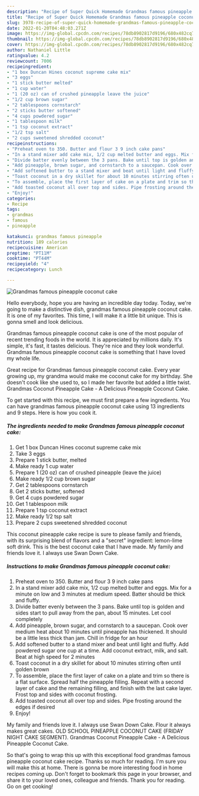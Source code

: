 ```yaml
---
description: "Recipe of Super Quick Homemade Grandmas famous pineapple coconut cake"
title: "Recipe of Super Quick Homemade Grandmas famous pineapple coconut cake"
slug: 3978-recipe-of-super-quick-homemade-grandmas-famous-pineapple-coconut-cake
date: 2022-01-20T04:48:03.271Z
image: https://img-global.cpcdn.com/recipes/78db8902817d9196/680x482cq70/grandmas-famous-pineapple-coconut-cake-recipe-main-photo.jpg
thumbnail: https://img-global.cpcdn.com/recipes/78db8902817d9196/680x482cq70/grandmas-famous-pineapple-coconut-cake-recipe-main-photo.jpg
cover: https://img-global.cpcdn.com/recipes/78db8902817d9196/680x482cq70/grandmas-famous-pineapple-coconut-cake-recipe-main-photo.jpg
author: Nathaniel Little
ratingvalue: 4.2
reviewcount: 7006
recipeingredient:
- "1 box Duncan Hines coconut supreme cake mix"
- "3 eggs"
- "1 stick butter melted"
- "1 cup water"
- "1 (20 oz) can of crushed pineapple leave the juice"
- "1/2 cup brown sugar"
- "2 tablespoons cornstarch"
- "2 sticks butter softened"
- "4 cups powdered sugar"
- "1 tablespoon milk"
- "1 tsp coconut extract"
- "1/2 tsp salt"
- "2 cups sweetened shredded coconut"
recipeinstructions:
- "Preheat oven to 350. Butter and flour 3 9 inch cake pans"
- "In a stand mixer add cake mix, 1/2 cup melted butter and eggs. Mix for a minute on low and 3 minutes at medium speed. Batter should be thick and fluffy."
- "Divide batter evenly between the 3 pans. Bake until top is golden and sides start to pull away from the pan, about 15 minutes. Let cool completely"
- "Add pineapple, brown sugar, and cornstarch to a saucepan. Cook over medium heat about 10 minutes until pineapple has thickened. It should be a little less thick than jam. Chill in fridge for an hour"
- "Add softened butter to a stand mixer and beat until light and fluffy. Add powdered sugar one cup at a time. Add coconut extract, milk, and salt. Beat at high speed for 2 minutes"
- "Toast coconut in a dry skillet for about 10 minutes stirring often until golden brown"
- "To assemble, place the first layer of cake on a plate and trim so there is a flat surface. Spread half the pineapple filling. Repeat with a second layer of cake and the remaining filling, and finish with the last cake layer. Frost top and sides with coconut frosting."
- "Add toasted coconut all over top and sides. Pipe frosting around the edges if desired"
- "Enjoy!"
categories:
- Recipe
tags:
- grandmas
- famous
- pineapple

katakunci: grandmas famous pineapple 
nutrition: 189 calories
recipecuisine: American
preptime: "PT11M"
cooktime: "PT44M"
recipeyield: "4"
recipecategory: Lunch

---
```



![Grandmas famous pineapple coconut cake](https://img-global.cpcdn.com/recipes/78db8902817d9196/680x482cq70/grandmas-famous-pineapple-coconut-cake-recipe-main-photo.jpg)

Hello everybody, hope you are having an incredible day today. Today, we're going to make a distinctive dish, grandmas famous pineapple coconut cake. It is one of my favorites. This time, I will make it a little bit unique. This is gonna smell and look delicious.

Grandmas famous pineapple coconut cake is one of the most popular of recent trending foods in the world. It is appreciated by millions daily. It's simple, it's fast, it tastes delicious. They're nice and they look wonderful. Grandmas famous pineapple coconut cake is something that I have loved my whole life.

Great recipe for Grandmas famous pineapple coconut cake. Every year growing up, my grandma would make me coconut cake for my birthday. She doesn&#39;t cook like she used to, so I made her favorite but added a little twist. Grandmas Coconut Pineapple Cake - A Delicious Pineapple Coconut Cake.


To get started with this recipe, we must first prepare a few ingredients. You can have grandmas famous pineapple coconut cake using 13 ingredients and 9 steps. Here is how you cook it.

<!--inarticleads1-->

##### The ingredients needed to make Grandmas famous pineapple coconut cake:

1. Get 1 box Duncan Hines coconut supreme cake mix
1. Take 3 eggs
1. Prepare 1 stick butter, melted
1. Make ready 1 cup water
1. Prepare 1 (20 oz) can of crushed pineapple (leave the juice)
1. Make ready 1/2 cup brown sugar
1. Get 2 tablespoons cornstarch
1. Get 2 sticks butter, softened
1. Get 4 cups powdered sugar
1. Get 1 tablespoon milk
1. Prepare 1 tsp coconut extract
1. Make ready 1/2 tsp salt
1. Prepare 2 cups sweetened shredded coconut


This coconut pineapple cake recipe is sure to please family and friends, with its surprising blend of flavors and a &#34;secret&#34; ingredient: lemon-lime soft drink. This is the best coconut cake that I have made. My family and friends love it. I always use Swan Down Cake. 

<!--inarticleads2-->

##### Instructions to make Grandmas famous pineapple coconut cake:

1. Preheat oven to 350. Butter and flour 3 9 inch cake pans
1. In a stand mixer add cake mix, 1/2 cup melted butter and eggs. Mix for a minute on low and 3 minutes at medium speed. Batter should be thick and fluffy.
1. Divide batter evenly between the 3 pans. Bake until top is golden and sides start to pull away from the pan, about 15 minutes. Let cool completely
1. Add pineapple, brown sugar, and cornstarch to a saucepan. Cook over medium heat about 10 minutes until pineapple has thickened. It should be a little less thick than jam. Chill in fridge for an hour
1. Add softened butter to a stand mixer and beat until light and fluffy. Add powdered sugar one cup at a time. Add coconut extract, milk, and salt. Beat at high speed for 2 minutes
1. Toast coconut in a dry skillet for about 10 minutes stirring often until golden brown
1. To assemble, place the first layer of cake on a plate and trim so there is a flat surface. Spread half the pineapple filling. Repeat with a second layer of cake and the remaining filling, and finish with the last cake layer. Frost top and sides with coconut frosting.
1. Add toasted coconut all over top and sides. Pipe frosting around the edges if desired
1. Enjoy!


My family and friends love it. I always use Swan Down Cake. Flour it always makes great cakes. OLD SCHOOL PINEAPPLE COCONUT CAKE (FRIDAY NIGHT CAKE SEGMENT). Grandmas Coconut Pineapple Cake - A Delicious Pineapple Coconut Cake. 

So that's going to wrap this up with this exceptional food grandmas famous pineapple coconut cake recipe. Thanks so much for reading. I'm sure you will make this at home. There is gonna be more interesting food in home recipes coming up. Don't forget to bookmark this page in your browser, and share it to your loved ones, colleague and friends. Thank you for reading. Go on get cooking!
